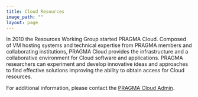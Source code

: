 ```yaml
---
title: Cloud Resources
image_path: ""
layout: page
---
```



In 2010 the Resources Working Group started PRAGMA Cloud. Composed of VM hosting systems and technical expertise from PRAGMA members and
collaborating institutions, PRAGMA Cloud provides the infrastructure and a collaborative
environment for Cloud software and applications.
PRAGMA researchers can experiment and develop innovative ideas and 
approaches to find effective solutions improving the ability to obtain access for Cloud resources. 

For additional information, please contact the [PRAGMA Cloud Admin][1].


[1]: mailto:pragma-cloud-admin@googlegroups.com

